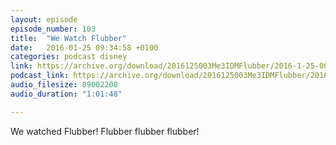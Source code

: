```yaml
---
layout: episode
episode_number: 103
title:  "We Watch Flubber"
date:   2016-01-25 09:34:58 +0100
categories: podcast disney
link: https://archive.org/download/2016125003Me3IDMFlubber/2016-1-25-003-Me3_IDM--Flubber.mp3
podcast_link: https://archive.org/download/2016125003Me3IDMFlubber/2016-1-25-003-Me3_IDM--Flubber.mp3
audio_filesize: 89002208
audio_duration: "1:01:48"

---
```

We watched Flubber! Flubber flubber flubber!
